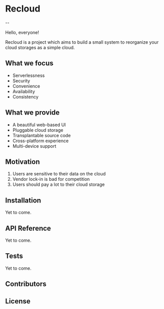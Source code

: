# Recloud
--


Hello, everyone!

Recloud is a project which aims to build a small system to reorganize your cloud storages as a simple cloud.

## What we focus

* Serverlessness
* Security
* Convenience
* Availability
* Consistency


## What we provide

* A beautiful web-based UI
* Pluggable cloud storage
* Transplantable source code
* Cross-platform experience
* Multi-device support


## Motivation

1. Users are sensitive to their data on the cloud
2. Vendor lock-in is bad for competition
3. Users should pay a lot to their cloud storage

## Installation

Yet to come.

## API Reference

Yet to come.

## Tests

Yet to come.

## Contributors

## License

